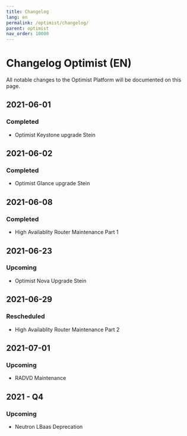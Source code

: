```yaml
---
title: Changelog
lang: en
permalink: /optimist/changelog/
parent: optimist
nav_order: 10000
---
```


# Changelog Optimist (EN)

All notable changes to the Optimist Platform will be documented on this page.

## 2021-06-01
### Completed
- Optimist Keystone upgrade Stein

## 2021-06-02
### Completed
- Optimist Glance upgrade Stein

## 2021-06-08
### Completed
- High Availablity Router Maintenance Part 1

## 2021-06-23
### Upcoming
-  Optimist Nova Upgrade Stein

## 2021-06-29
### Rescheduled
- High Availablity Router Maintenance Part 2

## 2021-07-01
### Upcoming
- RADVD Maintenance

## 2021 - Q4
### Upcoming
- Neutron LBaas Deprecation
